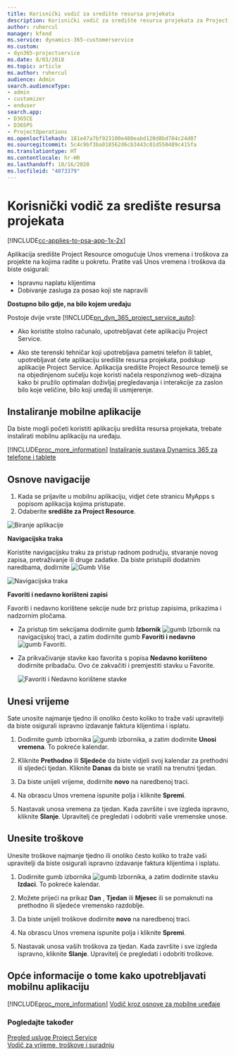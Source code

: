```yaml
---
title: Korisnički vodič za središte resursa projekata
description: Korisnički vodič za središte resursa projekata za Project Service
author: ruhercul
manager: kfend
ms.service: dynamics-365-customerservice
ms.custom:
- dyn365-projectservice
ms.date: 8/03/2018
ms.topic: article
ms.author: ruhercul
audience: Admin
search.audienceType:
- admin
- customizer
- enduser
search.app:
- D365CE
- D365PS
- ProjectOperations
ms.openlocfilehash: 181e47a7bf923100e480eabd120d8bd784c24d07
ms.sourcegitcommit: 5c4c9bf3ba018562d6cb3443c01d550489c415fa
ms.translationtype: HT
ms.contentlocale: hr-HR
ms.lasthandoff: 10/16/2020
ms.locfileid: "4073379"
---
```

# <a name="user-guide-for-project-resource-hub"></a>Korisnički vodič za središte resursa projekata

[!INCLUDE[cc-applies-to-psa-app-1x-2x](../includes/cc-applies-to-psa-app-1x-2x.md)]

Aplikacija središte Project Resource omogućuje Unos vremena i troškova za projekte na kojima radite u pokretu. Pratite vaš Unos vremena i troškova da biste osigurali:

- Ispravnu naplatu klijentima
- Dobivanje zasluga za posao koji ste napravili

**Dostupno bilo gdje, na bilo kojem uređaju**

Postoje dvije vrste [!INCLUDE[pn_dyn_365_project_service_auto](../includes/pn-dyn-365-project-service-auto.md)]: 

- Ako koristite stolno računalo, upotrebljavat ćete aplikaciju Project Service. 

- Ako ste terenski tehničar koji upotrebljava pametni telefon ili tablet, upotrebljavat ćete aplikaciju središte resursa projekata, podskup aplikacije Project Service. Aplikacija središte Project Resource temelji se na objedinjenom sučelju koje koristi načela responzivnog web-dizajna kako bi pružilo optimalan doživljaj pregledavanja i interakcije za zaslon bilo koje veličine, bilo koji uređaj ili usmjerenje. 


## <a name="install-the-mobile-app"></a>Instaliranje mobilne aplikacije
Da biste mogli početi koristiti aplikaciju središta resursa projekata, trebate instalirati mobilnu aplikaciju na uređaju. 

[!INCLUDE[proc_more_information](../includes/proc-more-information.md)] [Instaliranje sustava Dynamics 365 za telefone i tablete](https://docs.microsoft.com/dynamics365/mobile-app/install-dynamics-365-for-phones-and-tablets)

## <a name="basic-navigation"></a>Osnove navigacije
1.  Kada se prijavite u mobilnu aplikaciju, vidjet ćete stranicu MyApps s popisom aplikacija kojima pristupate. 
2.  Odaberite **središte za Project Resource**.

![Biranje aplikacije](media/chooseApp_1.png "Biranje aplikacije")

**Navigacijska traka**

Koristite navigacijsku traku za pristup radnom području, stvaranje novog zapisa, pretraživanje ili druge zadatke. Da biste pristupili dodatnim naredbama, dodirnite ![Gumb Više](media/MoreButton.png "Gumb Više")

![Navigacijska traka](media/NavBar_2.png "Navigacijska traka")

**Favoriti i nedavno korišteni zapisi**

Favoriti i nedavno korištene sekcije nude brz pristup zapisima, prikazima i nadzornim pločama. 

- Za pristup tim sekcijama dodirnite gumb **Izbornik** ![gumb Izbornik](media/MenuButton.png "Gumb izbornika") na navigacijskoj traci, a zatim dodirnite gumb **Favoriti i nedavno** ![gumb Favoriti](media/FavButton.png "Gumb Favoriti").

- Za prikvačivanje stavke kao favorita s popisa **Nedavno korišteno** dodirnite pribadaču. Ovo će zakvačiti i premjestiti stavku u Favorite.

  ![Favoriti i Nedavno korištene stavke](media/Favs_3.png "Favoriti i Nedavno korištene stavke")
 
## <a name="enter-time"></a>Unesi vrijeme
Sate unosite najmanje tjedno ili onoliko često koliko to traže vaši upravitelji da biste osigurali ispravno izdavanje faktura klijentima i isplatu.

1. Dodirnite gumb izbornika ![gumb izbornika](media/MenuButton.png "Gumb izbornika"), a zatim dodirnite **Unosi vremena**. To pokreće kalendar.

2. Kliknite **Prethodno** ili **Sljedeće** da biste vidjeli svoj kalendar za prethodni ili sljedeći tjedan. Kliknite **Danas** da biste se vratili na trenutni tjedan.

3. Da biste unijeli vrijeme, dodirnite **novo** na naredbenoj traci. 

4. Na obrascu Unos vremena ispunite polja i kliknite **Spremi**.

5. Nastavak unosa vremena za tjedan. Kada završite i sve izgleda ispravno, kliknite **Slanje**. Upravitelj će pregledati i odobriti vaše vremenske unose.

## <a name="enter-expenses"></a>Unesite troškove 
Unesite troškove najmanje tjedno ili onoliko često koliko to traže vaši upravitelji da biste osigurali ispravno izdavanje faktura klijentima i isplatu.

1. Dodirnite gumb izbornika ![gumb Izbornika](media/MenuButton.png "Gumb izbornika"), a zatim dodirnite stavku **Izdaci**. To pokreće kalendar.

2. Možete prijeći na prikaz **Dan** , **Tjedan** ili **Mjesec** ili se pomaknuti na prethodno ili sljedeće vremensko razdoblje. 

3. Da biste unijeli troškove dodirnite **novo** na naredbenoj traci. 

4. Na obrascu Unos vremena ispunite polja i kliknite **Spremi**.

5. Nastavak unosa vaših troškova za tjedan. Kada završite i sve izgleda ispravno, kliknite **Slanje**. Upravitelj će pregledati i odobriti troškove.

## <a name="general-information-on-how-to-use-the-mobile-app"></a>Opće informacije o tome kako upotrebljavati mobilnu aplikaciju 
[!INCLUDE[proc_more_information](../includes/proc-more-information.md)] [Vodič kroz osnove za mobilne uređaje](https://docs.microsoft.com/dynamics365/mobile-app/dynamics-365-phones-tablets-users-guide)

### <a name="see-also"></a>Pogledajte također  
 [Pregled usluge Project Service](../psa/overview.md)   
 [Vodič za vrijeme, troškove i suradnju](../psa/time-expense-collaboration-guide.md)   
 
